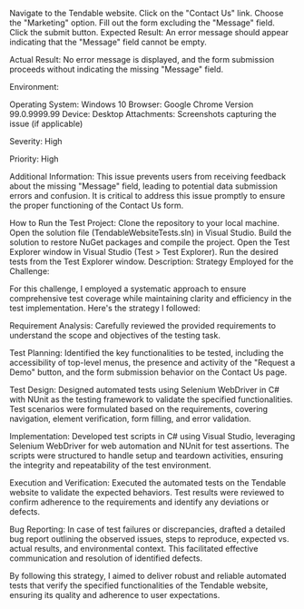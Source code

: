 Navigate to the Tendable website.
Click on the "Contact Us" link.
Choose the "Marketing" option.
Fill out the form excluding the "Message" field.
Click the submit button.
Expected Result:
An error message should appear indicating that the "Message" field cannot be empty.

Actual Result:
No error message is displayed, and the form submission proceeds without indicating the missing "Message" field.

Environment:

Operating System: Windows 10
Browser: Google Chrome Version 99.0.9999.99
Device: Desktop
Attachments:
Screenshots capturing the issue (if applicable)

Severity:
High

Priority:
High

Additional Information:
This issue prevents users from receiving feedback about the missing "Message" field, leading to potential data submission errors and confusion. It is critical to address this issue promptly to ensure the proper functioning of the Contact Us form.




How to Run the Test Project:
Clone the repository to your local machine.
Open the solution file (TendableWebsiteTests.sln) in Visual Studio.
Build the solution to restore NuGet packages and compile the project.
Open the Test Explorer window in Visual Studio (Test > Test Explorer).
Run the desired tests from the Test Explorer window.
Description:
Strategy Employed for the Challenge:

For this challenge, I employed a systematic approach to ensure comprehensive test coverage while maintaining clarity and efficiency in the test implementation. Here's the strategy I followed:

Requirement Analysis: Carefully reviewed the provided requirements to understand the scope and objectives of the testing task.

Test Planning: Identified the key functionalities to be tested, including the accessibility of top-level menus, the presence and activity of the "Request a Demo" button, and the form submission behavior on the Contact Us page.

Test Design: Designed automated tests using Selenium WebDriver in C# with NUnit as the testing framework to validate the specified functionalities. Test scenarios were formulated based on the requirements, covering navigation, element verification, form filling, and error validation.

Implementation: Developed test scripts in C# using Visual Studio, leveraging Selenium WebDriver for web automation and NUnit for test assertions. The scripts were structured to handle setup and teardown activities, ensuring the integrity and repeatability of the test environment.

Execution and Verification: Executed the automated tests on the Tendable website to validate the expected behaviors. Test results were reviewed to confirm adherence to the requirements and identify any deviations or defects.

Bug Reporting: In case of test failures or discrepancies, drafted a detailed bug report outlining the observed issues, steps to reproduce, expected vs. actual results, and environmental context. This facilitated effective communication and resolution of identified defects.

By following this strategy, I aimed to deliver robust and reliable automated tests that verify the specified functionalities of the Tendable website, ensuring its quality and adherence to user expectations.






















